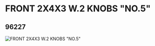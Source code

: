 # FRONT 2X4X3 W.2 KNOBS "NO.5"
## 96227
![FRONT 2X4X3 W.2 KNOBS "NO.5"](https://lc-www-live-s.legocdn.com/media/bricks/5/2/4624697.jpg)